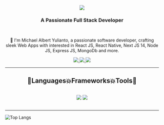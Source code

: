<h1 align="center">
    <img src="https://readme-typing-svg.herokuapp.com/?font=Righteous&color=7e15f7&random=falsesize=35&center=true&vCenter=true&width=500&height=70&duration=2000&lines=Hi+There!+👋;+I'm+Farzeen+Ali+👨🏻‍💻;" />
</h1>

<h3 align="center">A Passionate Full Stack Developer</h3>

<br/>

<div align="center">
 
 🌱 I'm Michael Albert Yulianto, a passionate software developer, crafting sleek Web Apps with interested in React JS, React Native, Next JS 14, Node JS, Express JS, MongoDb and more.

 </div>
 
<div align="center"> 
  <a href="mailto:michaelalbertyulianto@gmail.com">
    <img src="https://img.shields.io/badge/Gmail-6C22A6?style=for-the-badge&logo=gmail&logoColor=white" />
  </a>
  <a href="https://www.instagram.com/mike_ay_/">
  <img src="https://img.shields.io/badge/Instagram-6C22A6?style=for-the-badge&logo=instagram&logoColor=white"/>
  </a>
    <!-- <a href="https://www.youtube.com/@MaikiMC" target="_blank">
     <img src="https://img.shields.io/badge/YouTube-D71313?style=for-the-badge&logo=youtube&logoColor=white" />
  </a> -->
  <a href="https://www.linkedin.com/in/michael-albert-yulianto-11517024b/" >
    <img src="https://img.shields.io/badge/LinkedIn-0077B5?style=for-the-badge&logo=linkedin&logoColor=white" />
  </a>
</div>

 <hr/>
 
<h2 align="center">🚀Languages💥Frameworks💥Tools🚀</h2>
<br/>
<div align="center">
    <img src="https://skillicons.dev/icons?i=react,javascript,express,nodejs,vscode,github,tailwind,git" />
    <img src="https://skillicons.dev/icons?i=css,bootstrap,html,mongodb,nextjs,mysql,php,laravel" /><br>
</div>

<br/>
<hr/>

![Top Langs](https://github-readme-stats.vercel.app/api/top-langs/?username=MichaelAlbertYulianto&layout=compact&theme=midnight-purple)